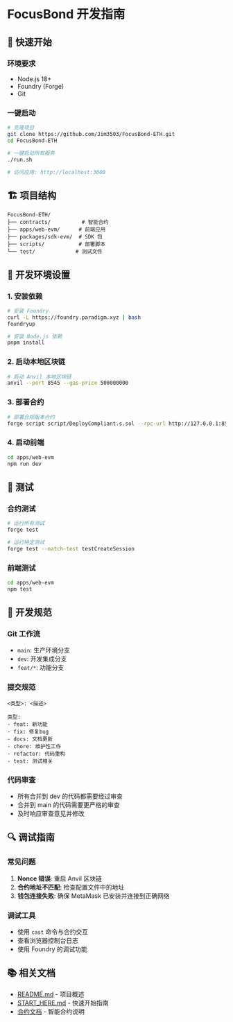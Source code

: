 # FocusBond 开发指南

## 🚀 快速开始

### 环境要求
- Node.js 18+
- Foundry (Forge)
- Git

### 一键启动
```bash
# 克隆项目
git clone https://github.com/Jim3503/FocusBond-ETH.git
cd FocusBond-ETH

# 一键启动所有服务
./run.sh

# 访问应用: http://localhost:3000
```

## 🏗️ 项目结构

```
FocusBond-ETH/
├── contracts/          # 智能合约
├── apps/web-evm/      # 前端应用
├── packages/sdk-evm/  # SDK 包
├── scripts/           # 部署脚本
└── test/             # 测试文件
```

## 🔧 开发环境设置

### 1. 安装依赖
```bash
# 安装 Foundry
curl -L https://foundry.paradigm.xyz | bash
foundryup

# 安装 Node.js 依赖
pnpm install
```

### 2. 启动本地区块链
```bash
# 启动 Anvil 本地区块链
anvil --port 8545 --gas-price 500000000
```

### 3. 部署合约
```bash
# 部署合规版本合约
forge script script/DeployCompliant.s.sol --rpc-url http://127.0.0.1:8545 --private-key 0xac0974bec39a17e36ba4a6b4d238ff944bacb478cbed5efcae784d7bf4f2ff80 --broadcast
```

### 4. 启动前端
```bash
cd apps/web-evm
npm run dev
```

## 🧪 测试

### 合约测试
```bash
# 运行所有测试
forge test

# 运行特定测试
forge test --match-test testCreateSession
```

### 前端测试
```bash
cd apps/web-evm
npm test
```

## 📝 开发规范

### Git 工作流
- `main`: 生产环境分支
- `dev`: 开发集成分支  
- `feat/*`: 功能分支

### 提交规范
```
<类型>: <描述>

类型:
- feat: 新功能
- fix: 修复bug
- docs: 文档更新
- chore: 维护性工作
- refactor: 代码重构
- test: 测试相关
```

### 代码审查
- 所有合并到 dev 的代码都需要经过审查
- 合并到 main 的代码需要更严格的审查
- 及时响应审查意见并修改

## 🔍 调试指南

### 常见问题
1. **Nonce 错误**: 重启 Anvil 区块链
2. **合约地址不匹配**: 检查配置文件中的地址
3. **钱包连接失败**: 确保 MetaMask 已安装并连接到正确网络

### 调试工具
- 使用 `cast` 命令与合约交互
- 查看浏览器控制台日志
- 使用 Foundry 的调试功能

## 📚 相关文档

- [README.md](../README.md) - 项目概述
- [START_HERE.md](../START_HERE.md) - 快速开始指南
- [合约文档](../contracts/README.md) - 智能合约说明